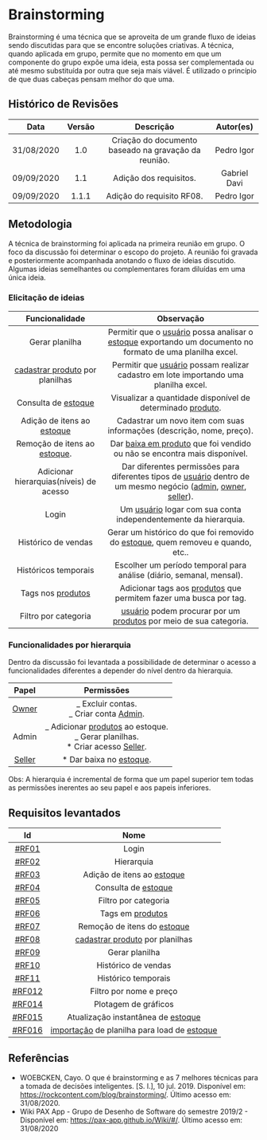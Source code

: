 # Brainstorming

Brainstorming é uma técnica que se aproveita de um grande fluxo de ideias sendo discutidas para que se encontre soluções criativas. A técnica, quando aplicada em grupo, permite que no momento em que um componente do grupo expõe uma ideia, esta possa ser complementada ou até mesmo substituída por outra que seja mais viável. É utilizado o princípio de que duas cabeças pensam melhor do que uma.

## Histórico de Revisões

|    Data    | Versão |                      Descrição                       | Autor(es)  |
| :--------: | :----: | :--------------------------------------------------: | :--------: |
| 31/08/2020 |  1.0   | Criação do documento baseado na gravação da reunião. | Pedro Igor |
| 09/09/2020 |  1.1   | Adição dos requisitos. | Gabriel Davi |
| 09/09/2020 | 1.1.1 | Adição do requisito RF08. | Pedro Igor |


## Metodologia

A técnica de brainstorming foi aplicada na primeira reunião em grupo. O foco da discussão foi determinar o escopo do projeto. A reunião foi gravada e posteriormente acompanhada anotando o fluxo de ideias discutido. Algumas ideias semelhantes ou complementares foram diluídas em uma única ideia.

### Elicitação de ideias

|             Funcionalidade              |                                                  Observação                                                   |
| :-------------------------------------: | :-----------------------------------------------------------------------------------------------------------: |
|             Gerar planilha              |   Permitir que o [usuário](../Modeling/objeto?id=usuário) possa analisar o [estoque](../Modeling/objeto?id=Estoque) exportando um documento no formato de uma planilha excel.   |
|    [cadastrar produto](../Modeling/verbo?id=cadastrar-produto) por planilhas     |             Permitir que [usuário](../Modeling/objeto?id=usuário) possam realizar cadastro em lote importando uma planilha excel.             |
|           Consulta de [estoque](../Modeling/objeto?id=Estoque)           |                          Visualizar a quantidade disponível de determinado [produto](../Modeling/objeto?id=produto).                           |
|       Adição de itens ao [estoque](../Modeling/objeto?id=Estoque)        |                     Cadastrar um novo item com suas informações (descrição, nome, preço).                     |
|      Remoção de itens ao [estoque](../Modeling/objeto?id=Estoque).       |                  Dar [baixa em produto](../Modeling/verbo?id=baixa-em-produto) que foi vendido ou não se encontra mais disponível.                  |
| Adicionar hierarquias(níveis) de acesso | Dar diferentes permissões para diferentes tipos de [usuário](../Modeling/objeto?id=usuário) dentro de um mesmo negócio ([admin](../Modeling/objeto?id=Admin), [owner](../Modeling/objeto?id=Owner), [seller](../Modeling/objeto?id=Seller)). |
|                  Login                  |                        Um [usuário](../Modeling/objeto?id=usuário) logar com sua conta independentemente da hierarquia.                        |
|           Histórico de vendas           |                Gerar um histórico do que foi removido do [estoque](../Modeling/objeto?id=Estoque), quem removeu e quando, etc..                |
|          Históricos temporais           |                     Escolher um período temporal para análise (diário, semanal, mensal).                      |
|            Tags nos [produtos](../Modeling/objeto?id=produto)            |                       Adicionar tags aos [produtos](../Modeling/objeto?id=produto) que permitem fazer uma busca por tag.                       |
|          Filtro por categoria           |                       [usuário](../Modeling/objeto?id=usuário) podem procurar por um [produtos](../Modeling/objeto?id=produto) por meio de sua categoria.                       |

### Funcionalidades por hierarquia

Dentro da discussão foi levantada a possibilidade de determinar o acesso a funcionalidades diferentes a depender do nível dentro da hierarquia.

<div>

| Papel  |                                     Permissões                                      |
| :----: | :---------------------------------------------------------------------------------: |
| [Owner](../Modeling/objeto?id=Owner)  |                     _ Excluir contas.<br> _ Criar conta [Admin](../Modeling/objeto?id=Admin).                      |
| Admin  | _ Adicionar [produtos](../Modeling/objeto?id=produto) ao estoque.<br> _ Gerar planilhas.<br> \* Criar acesso [Seller](../Modeling/objeto?id=Seller). |
| [Seller](../Modeling/objeto?id=Seller) |                              \* Dar baixa no [estoque](../Modeling/objeto?id=Estoque).                               |

Obs: A hierarquia é incremental de forma que um papel superior tem todas as permissões inerentes ao seu papel e aos papeis inferiores.

</div>

## Requisitos levantados

|                                   Id                                   |                    Nome                     |
| :--------------------------------------------------------------------: | :-----------------------------------------: |
| [#RF01](Elicitation/RequisitosElicitados.md?id=requisitos-funcionais)  |                    Login                    |
| [#RF02](Elicitation/RequisitosElicitados.md?id=requisitos-funcionais)  |                 Hierarquia                  |
| [#RF03](Elicitation/RequisitosElicitados.md?id=requisitos-funcionais)  |         Adição de itens ao [estoque](../Modeling/objeto?id=Estoque)          |
| [#RF04](Elicitation/RequisitosElicitados.md?id=requisitos-funcionais)  |             Consulta de [estoque](../Modeling/objeto?id=Estoque)             |
| [#RF05](Elicitation/RequisitosElicitados.md?id=requisitos-funcionais)  |            Filtro por categoria             |
| [#RF06](Elicitation/RequisitosElicitados.md?id=requisitos-funcionais)  |              Tags em [produtos](../Modeling/objeto?id=produto)               |
| [#RF07](Elicitation/RequisitosElicitados.md?id=requisitos-funcionais)  |         Remoção de itens do [estoque](../Modeling/objeto?id=Estoque)         |
| [#RF08](Elicitation/RequisitosElicitados.md?id=requisitos-funcionais)  |               [cadastrar produto](../Modeling/verbo?id=cadastrar-produto) por planilhas               |
| [#RF09](Elicitation/RequisitosElicitados.md?id=requisitos-funcionais)  |               Gerar planilha                |
| [#RF10](Elicitation/RequisitosElicitados.md?id=requisitos-funcionais)  |             Histórico de vendas             |
| [#RF11](Elicitation/RequisitosElicitados.md?id=requisitos-funcionais)  |             Histórico temporais             |
| [#RF012](Elicitation/RequisitosElicitados.md?id=requisitos-funcionais) |           Filtro por nome e preço           |
| [#RF014](Elicitation/RequisitosElicitados.md?id=requisitos-funcionais) |            Plotagem de gráficos             |
| [#RF015](Elicitation/RequisitosElicitados.md?id=requisitos-funcionais) |     Atualização instantânea de [estoque](../Modeling/objeto?id=Estoque)      |
| [#RF016](Elicitation/RequisitosElicitados.md?id=requisitos-funcionais) | [importação](../Modeling/verbo?id=importação) de planilha para load de [estoque](../Modeling/objeto?id=Estoque) |

## Referências

- WOEBCKEN, Cayo. O que é brainstorming e as 7 melhores técnicas para a tomada de decisões inteligentes. [S. l.], 10 jul. 2019. Disponível em: <https://rockcontent.com/blog/brainstorming/>. Último acesso em: 31/08/2020.
- Wiki PAX App - Grupo de Desenho de Software do semestre 2019/2 - Disponível em: <https://pax-app.github.io/Wiki/#/>. Último acesso em: 31/08/2020
